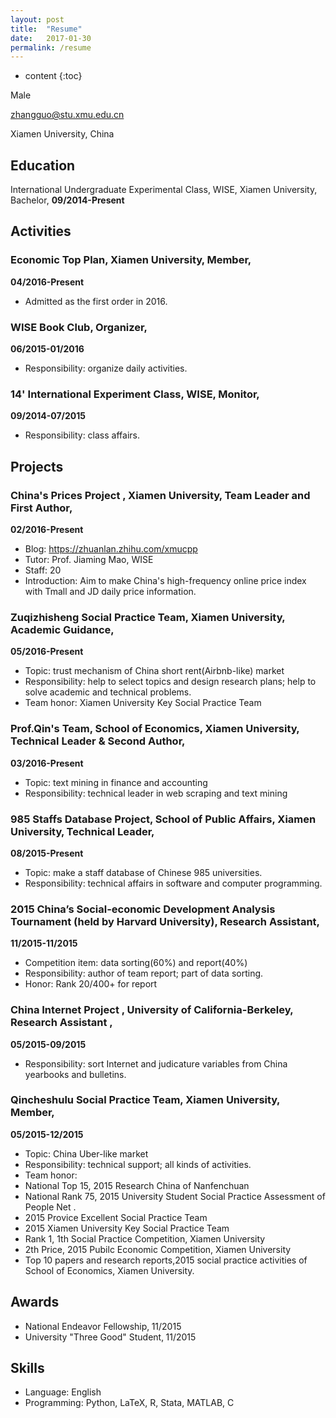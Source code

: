 ```yaml
---
layout: post
title:  "Resume"
date:   2017-01-30
permalink: /resume
---
```


* content
{:toc}




Male

zhangguo@stu.xmu.edu.cn

Xiamen University, China

## Education
International Undergraduate Experimental Class, WISE, Xiamen University, Bachelor, **09/2014-Present**

## Activities
### Economic Top Plan, Xiamen University‚ Member‚
**04/2016-Present**

- Admitted as the first order in 2016.

### WISE Book Club‚ Organizer‚
**06/2015-01/2016**

- Responsibility: organize daily activities.

### 14' International Experiment Class, WISE‚ Monitor‚
**09/2014-07/2015**

- Responsibility: class affairs.

## Projects
### China's Prices Project , Xiamen University‚ Team Leader and First Author,
**02/2016-Present**

- Blog: https://zhuanlan.zhihu.com/xmucpp
- Tutor: Prof. Jiaming Mao, WISE
- Staff: 20
- Introduction: Aim to make China's high-frequency online price index with Tmall and JD daily price information.

### Zuqizhisheng Social Practice Team, Xiamen University‚ Academic Guidance‚
**05/2016-Present**

- Topic: trust mechanism of China short rent(Airbnb-like) market
- Responsibility: help to select topics and design research plans; help to solve academic and technical problems.
- Team honor: Xiamen University Key Social Practice Team

### Prof.Qin's Team, School of Economics, Xiamen University‚ Technical Leader & Second Author‚
 **03/2016-Present**

- Topic: text mining in finance and accounting
- Responsibility: technical leader in web scraping and text mining

### 985 Staffs Database Project, School of Public Affairs, Xiamen University‚ Technical Leader‚ 
**08/2015-Present**

- Topic: make a staff database of Chinese 985 universities.
- Responsibility: technical affairs in software and computer programming.

### 2015 China’s Social-economic Development Analysis Tournament (held by Harvard University)‚ Research Assistant‚ 
**11/2015-11/2015**

- Competition item: data sorting(60%) and report(40%)
- Responsibility: author of team report; part of data sorting.
- Honor: Rank 20/400+ for report

### China Internet Project , University of California-Berkeley‚ Research Assistant ‚
**05/2015-09/2015**

-  Responsibility: sort Internet and judicature variables from China yearbooks and bulletins.

### Qincheshulu Social Practice Team, Xiamen University‚ Member‚ 
**05/2015-12/2015**

- Topic: China Uber-like market
- Responsibility: technical support; all kinds of activities.
- Team honor:
- National Top 15, 2015 Research China of Nanfenchuan
- National Rank 75, 2015 University Student Social Practice Assessment of People Net .
- 2015 Provice Excellent Social Practice Team
- 2015 Xiamen University Key Social Practice Team
- Rank 1, 1th Social Practice Competition, Xiamen University
- 2th Price, 2015 Pubilc Economic Competition, Xiamen University
- Top 10 papers and research reports,2015 social practice activities of School of Economics, Xiamen University.

## Awards
- National Endeavor Fellowship‚ 11/2015
- University "Three Good" Student‚ 11/2015

## Skills
- Language: English
- Programming: Python, LaTeX, R, Stata, MATLAB, C